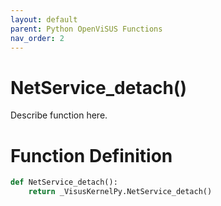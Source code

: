 ```yaml
---
layout: default
parent: Python OpenViSUS Functions
nav_order: 2
---
```


# NetService_detach()

Describe function here.

# Function Definition

```python
def NetService_detach():
    return _VisusKernelPy.NetService_detach()
```